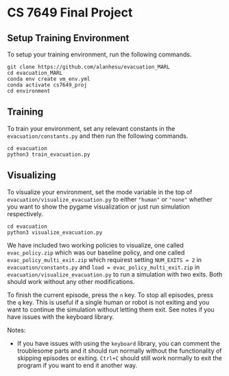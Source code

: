 # CS 7649 Final Project

## Setup Training Environment
To setup your training environment, run the following commands.

```
git clone https://github.com/alanhesu/evacuation_MARL
cd evacuation_MARL
conda env create vm_env.yml
conda activate cs7649_proj
cd environment
```

## Training
To train your environment, set any relevant constants in the `evacuation/constants.py` and then run the following commands.
```
cd evacuation
python3 train_evacuation.py
```


## Visualizing
To visualize your environment, set the mode variable in the top of `evacuation/visualize_evacuation.py` to either `"human"` or `"none"` whether you want to show the pygame visualization or just run simulation respectively.
```
cd evacuation
python3 visualize_evacuation.py
```

We have included two working policies to visualize, one called `evac_policy.zip` which was our baseline policy, and one called `evac_policy_multi_exit.zip` which requirest setting `NUM_EXITS = 2` in `evacuation/constants.py` and `load = evac_policy_multi_exit.zip` in `evacuation/visualize_evacuation.py` to run a simulation with two exits. Both should work without any other modifications. 

To finish the current episode, press the `n` key. To stop all episodes, press the `q` key. This is useful if a single human or robot is not exiting and you want to continue the simulation without letting them exit. See notes if you have issues with the keyboard library.

Notes:
- If you have issues with using the `keyboard` library, you can comment the troublesome parts and it should run normally without the functionality of skipping episodes or exiting. `Ctrl+C` should still work normally to exit the program if you want to end it another way.


